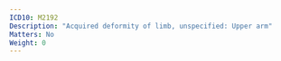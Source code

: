 ```yaml
---
ICD10: M2192
Description: "Acquired deformity of limb, unspecified: Upper arm"
Matters: No
Weight: 0
---
```


